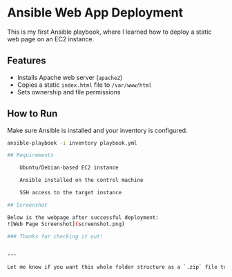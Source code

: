 # Ansible Web App Deployment

This is my first Ansible playbook, where I learned how to deploy a static web page on an EC2 instance.

## Features
- Installs Apache web server (`apache2`)
- Copies a static `index.html` file to `/var/www/html`
- Sets ownership and file permissions

## How to Run

Make sure Ansible is installed and your inventory is configured.

```bash
ansible-playbook -i inventory playbook.yml

## Requirements

    Ubuntu/Debian-based EC2 instance

    Ansible installed on the control machine

    SSH access to the target instance

## Screenshot

Below is the webpage after successful deployment:
![Web Page Screenshot](screenshot.png)

### Thanks for checking it out!


---

Let me know if you want this whole folder structure as a `.zip` file to make things easier.
